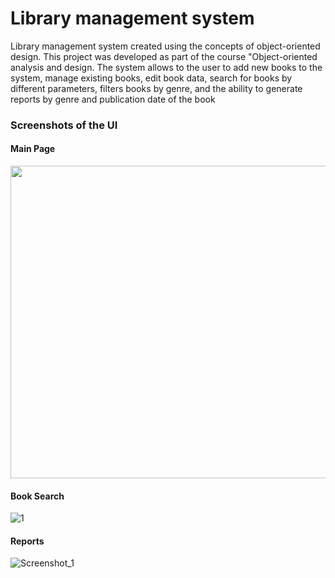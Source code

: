 # Library management system

Library management system created using the concepts of object-oriented design. This project was developed as part of the course "Object-oriented analysis and design. The system allows to the user to add new books to the system, manage existing books, edit book data, search for books by different parameters, filters books by genre, and the ability to generate reports by genre and publication date of the book

### Screenshots of the UI

#### Main Page




<img src="https://user-images.githubusercontent.com/63552702/97784602-78cba600-1ba8-11eb-8239-b69f306f1e86.png" width="800" height="500" />

####  Book Search

![1](https://user-images.githubusercontent.com/63552702/97977998-ab0e1b00-1dd5-11eb-93a8-49c206f4576e.png)

#### Reports

![Screenshot_1](https://user-images.githubusercontent.com/63552702/97978210-ead50280-1dd5-11eb-8b87-b9d50dd12ead.png)
